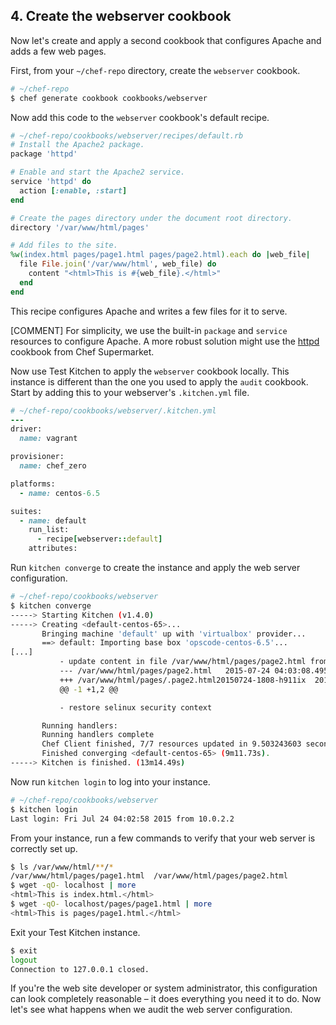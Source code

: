 ## 4. Create the webserver cookbook

Now let's create and apply a second cookbook that configures Apache and adds a few web pages.

First, from your <code class="file-path">~/chef-repo</code> directory, create the `webserver` cookbook.

```bash
# ~/chef-repo
$ chef generate cookbook cookbooks/webserver
```

Now add this code to the `webserver` cookbook's default recipe.

```ruby
# ~/chef-repo/cookbooks/webserver/recipes/default.rb
# Install the Apache2 package.
package 'httpd'

# Enable and start the Apache2 service.
service 'httpd' do
  action [:enable, :start]
end

# Create the pages directory under the document root directory.
directory '/var/www/html/pages'

# Add files to the site.
%w(index.html pages/page1.html pages/page2.html).each do |web_file|
  file File.join('/var/www/html', web_file) do
    content "<html>This is #{web_file}.</html>"
  end
end
```

This recipe configures Apache and writes a few files for it to serve.

[COMMENT] For simplicity, we use the built-in `package` and `service` resources to configure Apache. A more robust solution might use the [httpd](https://supermarket.chef.io/cookbooks/httpd) cookbook from Chef Supermarket.

Now use Test Kitchen to apply the `webserver` cookbook locally. This instance is different than the one you used to apply the `audit` cookbook. Start by adding this to your webserver's <code class="file-path">.kitchen.yml</code> file.

```ruby
# ~/chef-repo/cookbooks/webserver/.kitchen.yml
---
driver:
  name: vagrant

provisioner:
  name: chef_zero

platforms:
  - name: centos-6.5

suites:
  - name: default
    run_list:
      - recipe[webserver::default]
    attributes:
```

Run `kitchen converge` to create the instance and apply the web server configuration.

```bash
# ~/chef-repo/cookbooks/webserver
$ kitchen converge
-----> Starting Kitchen (v1.4.0)
-----> Creating <default-centos-65>...
       Bringing machine 'default' up with 'virtualbox' provider...
       ==> default: Importing base box 'opscode-centos-6.5'...
[...]
           - update content in file /var/www/html/pages/page2.html from none to 633678
           --- /var/www/html/pages/page2.html	2015-07-24 04:03:08.495379660 +0000
           +++ /var/www/html/pages/.page2.html20150724-1808-h911ix	2015-07-24 04:03:08.495379660 +0000
           @@ -1 +1,2 @@

           - restore selinux security context

       Running handlers:
       Running handlers complete
       Chef Client finished, 7/7 resources updated in 9.503243603 seconds
       Finished converging <default-centos-65> (9m11.73s).
-----> Kitchen is finished. (13m14.49s)
```

Now run `kitchen login` to log into your instance.

```bash
# ~/chef-repo/cookbooks/webserver
$ kitchen login
Last login: Fri Jul 24 04:02:58 2015 from 10.0.2.2
```

From your instance, run a few commands to verify that your web server is correctly set up.

```bash
$ ls /var/www/html/**/*
/var/www/html/pages/page1.html  /var/www/html/pages/page2.html
$ wget -qO- localhost | more
<html>This is index.html.</html>
$ wget -qO- localhost/pages/page1.html | more
<html>This is pages/page1.html.</html>
```

Exit your Test Kitchen instance.

```bash
$ exit
logout
Connection to 127.0.0.1 closed.
```

If you're the web site developer or system administrator, this configuration can look completely reasonable &ndash; it does everything you need it to do. Now let's see what happens when we audit the web server configuration.
